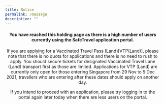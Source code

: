 ```yaml
---
title: Notice
permalink: /message
description: ""
---
```

<style type="text/css" media="screen">
  .container {
    margin: 10px auto;
    max-width: 600px;
    text-align: center;
  }
  h1 {
    margin: 30px 0;
    font-size: 4em;
    line-height: 1;
    letter-spacing: -1px;
  }
</style>

<div class="container">
  <h4>You have reached this holding page as there is a high number of users currently using the SafeTravel application portal.</h4>

  <p>If you are applying for a Vaccinated Travel Pass (Land)[VTP(Land)], please note that there is no quota for applications and there is no need to rush to apply. You should secure tickets for designated Vaccinated Travel Lane (Land) transport first as those are limited. Applications for VTP (Land) are currently only open for those entering Singapore from 29 Nov to 5 Dec 2021, travellers who are entering after these dates should apply on another day.</p>
	  <p>If you intend to proceed with an application, please try logging in to the portal again later today when there are less users on the portal.</p>
</div>